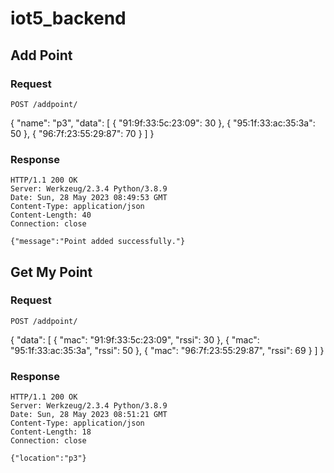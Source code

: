 # iot5_backend


## Add Point

### Request

`POST /addpoint/`

{
  "name": "p3",
  "data": [
    {
      "91:9f:33:5c:23:09": 30
    },
    {
      "95:1f:33:ac:35:3a": 50
    },
    {
      "96:7f:23:55:29:87": 70
    }
  ]
}

### Response

    HTTP/1.1 200 OK
    Server: Werkzeug/2.3.4 Python/3.8.9
    Date: Sun, 28 May 2023 08:49:53 GMT
    Content-Type: application/json
    Content-Length: 40
    Connection: close

    {"message":"Point added successfully."}



## Get My Point

### Request

`POST /addpoint/`

{
  "data": [
    {
      "mac": "91:9f:33:5c:23:09",
      "rssi": 30
    },
    {
      "mac": "95:1f:33:ac:35:3a",
      "rssi": 50
    },
    {
      "mac": "96:7f:23:55:29:87",
      "rssi": 69
    }
  ]
}

### Response

    HTTP/1.1 200 OK
    Server: Werkzeug/2.3.4 Python/3.8.9
    Date: Sun, 28 May 2023 08:51:21 GMT
    Content-Type: application/json
    Content-Length: 18
    Connection: close

    {"location":"p3"}


